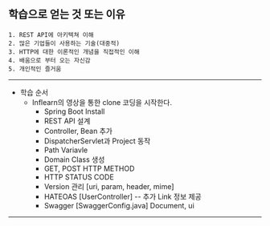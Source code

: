 ## 학습으로 얻는 것 또는 이유
```
1. REST API에 아키텍쳐 이해
2. 많은 기업들이 사용하는 기술(대중적)
3. HTTP에 대한 이론적인 개념을 직접적인 이해
4. 배움으로 부터 오는 자신감
5. 개인적인 즐거움
```

------------------------------------------------------

+ 학습 순서
  + Inflearn의 영상을 통한 clone 코딩을 시작한다.
    + Spring Boot Install
    + REST API 설계
    + Controller, Bean 추가
    + DispatcherServlet과 Project 동작
    + Path Variavle
    + Domain Class 생성
    + GET, POST HTTP METHOD
    + HTTP STATUS CODE 
    + Version 관리 [uri, param, header, mime]
    + HATEOAS [UserController] -- 추가 Link 정보 제공
    + Swagger [SwaggerConfig.java] Document, ui
  

-----------------------------------------------------


